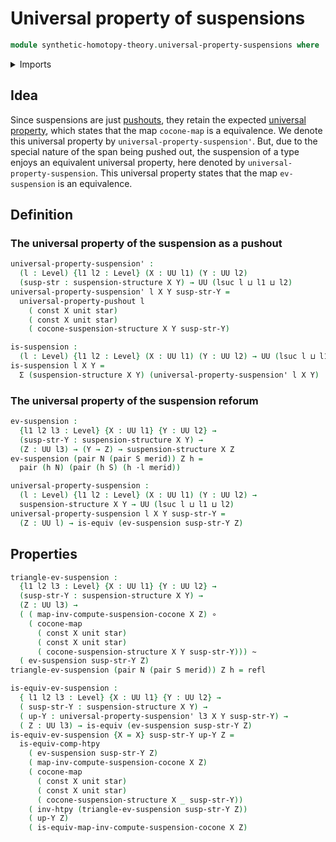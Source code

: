 # Universal property of suspensions

```agda
module synthetic-homotopy-theory.universal-property-suspensions where
```

<details><summary>Imports</summary>

```agda
open import foundation.action-on-identifications-dependent-functions
open import foundation.action-on-identifications-functions
open import foundation.commuting-squares-of-identifications
open import foundation.commuting-squares-of-maps
open import foundation.constant-maps
open import foundation.contractible-types
open import foundation.dependent-identifications
open import foundation.dependent-pair-types
open import foundation.equivalences
open import foundation.function-extensionality
open import foundation.function-types
open import foundation.functoriality-dependent-pair-types
open import foundation.homotopies
open import foundation.identity-systems
open import foundation.identity-types
open import foundation.structure-identity-principle
open import foundation.transport
open import foundation.type-arithmetic-dependent-pair-types
open import foundation.unit-type
open import foundation.universal-property-unit-type
open import foundation.universe-levels

open import synthetic-homotopy-theory.cocones-under-spans
open import synthetic-homotopy-theory.dependent-cocones-under-spans
open import synthetic-homotopy-theory.dependent-suspension-structures
open import synthetic-homotopy-theory.dependent-universal-property-pushouts
open import synthetic-homotopy-theory.pushouts
open import synthetic-homotopy-theory.suspension-structures
open import synthetic-homotopy-theory.universal-property-pushouts
```

</details>

## Idea

Since suspensions are just [pushouts](synthetic-homotopy-theory.pushouts.md),
they retain the expected
[universal property](synthetic-homotopy-theory.universal-property-pushouts.md),
which states that the map `cocone-map` is a equivalence. We denote this
universal property by `universal-property-suspension'`. But, due to the special
nature of the span being pushed out, the suspension of a type enjoys an
equivalent universal property, here denoted by `universal-property-suspension`.
This universal property states that the map `ev-suspension` is an equivalence.

## Definition

### The universal property of the suspension as a pushout

```agda
universal-property-suspension' :
  (l : Level) {l1 l2 : Level} (X : UU l1) (Y : UU l2)
  (susp-str : suspension-structure X Y) → UU (lsuc l ⊔ l1 ⊔ l2)
universal-property-suspension' l X Y susp-str-Y =
  universal-property-pushout l
    ( const X unit star)
    ( const X unit star)
    ( cocone-suspension-structure X Y susp-str-Y)

is-suspension :
  (l : Level) {l1 l2 : Level} (X : UU l1) (Y : UU l2) → UU (lsuc l ⊔ l1 ⊔ l2)
is-suspension l X Y =
  Σ (suspension-structure X Y) (universal-property-suspension' l X Y)
```

### The universal property of the suspension reforum

```agda
ev-suspension :
  {l1 l2 l3 : Level} {X : UU l1} {Y : UU l2} →
  (susp-str-Y : suspension-structure X Y) →
  (Z : UU l3) → (Y → Z) → suspension-structure X Z
ev-suspension (pair N (pair S merid)) Z h =
  pair (h N) (pair (h S) (h ·l merid))

universal-property-suspension :
  (l : Level) {l1 l2 : Level} (X : UU l1) (Y : UU l2) →
  suspension-structure X Y → UU (lsuc l ⊔ l1 ⊔ l2)
universal-property-suspension l X Y susp-str-Y =
  (Z : UU l) → is-equiv (ev-suspension susp-str-Y Z)
```

## Properties

```agda
triangle-ev-suspension :
  {l1 l2 l3 : Level} {X : UU l1} {Y : UU l2} →
  (susp-str-Y : suspension-structure X Y) →
  (Z : UU l3) →
  ( ( map-inv-compute-suspension-cocone X Z) ∘
    ( cocone-map
      ( const X unit star)
      ( const X unit star)
      ( cocone-suspension-structure X Y susp-str-Y))) ~
  ( ev-suspension susp-str-Y Z)
triangle-ev-suspension (pair N (pair S merid)) Z h = refl

is-equiv-ev-suspension :
  { l1 l2 l3 : Level} {X : UU l1} {Y : UU l2} →
  ( susp-str-Y : suspension-structure X Y) →
  ( up-Y : universal-property-suspension' l3 X Y susp-str-Y) →
  ( Z : UU l3) → is-equiv (ev-suspension susp-str-Y Z)
is-equiv-ev-suspension {X = X} susp-str-Y up-Y Z =
  is-equiv-comp-htpy
    ( ev-suspension susp-str-Y Z)
    ( map-inv-compute-suspension-cocone X Z)
    ( cocone-map
      ( const X unit star)
      ( const X unit star)
      ( cocone-suspension-structure X _ susp-str-Y))
    ( inv-htpy (triangle-ev-suspension susp-str-Y Z))
    ( up-Y Z)
    ( is-equiv-map-inv-compute-suspension-cocone X Z)
```
